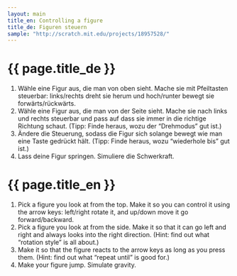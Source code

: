```yaml
---
layout: main
title_en: Controlling a figure
title_de: Figuren steuern
sample: "http://scratch.mit.edu/projects/18957528/"
---
```


# {{ page.title_de }}

1. Wähle eine Figur aus, die man von oben sieht. Mache sie mit Pfeiltasten steuerbar: links/rechts dreht sie herum und hoch/runter bewegt sie forwärts/rückwärts.
2. Wähle eine Figur aus, die man von der Seite sieht. Mache sie nach links und rechts steuerbar und pass auf dass sie immer in die richtige Richtung schaut. (Tipp: Finde heraus, wozu der “Drehmodus” gut ist.)
3. Ändere die Steuerung, sodass die Figur sich solange bewegt wie man eine Taste gedrückt hält. (Tipp: Finde heraus, wozu “wiederhole bis” gut ist.)
4. Lass deine Figur springen. Simuliere die Schwerkraft.

# {{ page.title_en }}

1. Pick a figure you look at from the top. Make it so you can control it using the arrow keys: left/right rotate it, and up/down move it go forward/backward.
2. Pick a figure you look at from the side. Make it so that it can go left and right and always looks into the right direction. (Hint: find out what “rotation style” is all about.)
3. Make it so that the figure reacts to the arrow keys as long as you press them. (Hint: find out what “repeat until” is good for.)
4. Make your figure jump. Simulate gravity.
